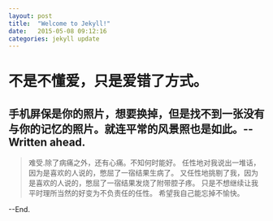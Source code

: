 ```yaml
---
layout: post
title:  "Welcome to Jekyll!"
date:   2015-05-08 09:12:16
categories: jekyll update
---
```

# 不是不懂爱，只是爱错了方式。

## 手机屏保是你的照片，想要换掉，但是找不到一张没有与你的记忆的照片。就连平常的风景照也是如此。--Written ahead.

> 难受.除了病痛之外，还有心痛。不知何时能好。
> 任性地对我说出一堆话，因为是喜欢的人说的，憋屈了一宿结果生病了。
> 又任性地挑剔了我，因为是喜欢的人说的，憋屈了一宿结果发烧了附带腔子疼。
> 只是不想继续让我平时理所当然的好变为不负责任的任性。
> 希望我自己能忘掉不愉快。

--End.
